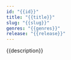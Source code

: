 ```yaml
---
id: "{{id}}"
title: "{{title}}"
slug: "{{slug}}"
genres: "{{genres}}"
release: "{{release}}"
---
```


{{description}}

